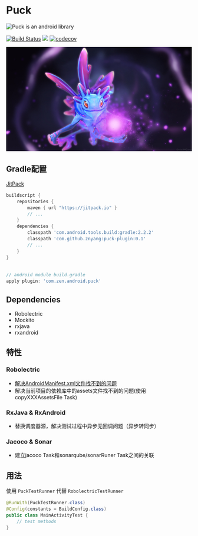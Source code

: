 # Puck

<img alt="Puck is an android library" src="https://www.cleveroad.com/public/comercial/label-android.svg" height="20">

[![Build Status](https://travis-ci.org/znyang/puck-plugin.svg?branch=master)](https://travis-ci.org/znyang/puck-plugin)
[![](https://jitpack.io/v/znyang/puck-plugin.svg)](https://jitpack.io/#znyang/puck-plugin)
[![codecov](https://codecov.io/gh/znyang/puck-plugin/branch/master/graph/badge.svg)](https://codecov.io/gh/znyang/puck-plugin)

![logo](/img/logo.jpg)

## Gradle配置

[JitPack](https://jitpack.io/#znyang/puck-plugin)

```gradle
buildscript {
    repositories {
        maven { url "https://jitpack.io" }
        // ...
    }
    dependencies {
        classpath 'com.android.tools.build:gradle:2.2.2'
        classpath 'com.github.znyang:puck-plugin:0.1'
        // ...
    }
}
```

```gradle

// android module build.gradle
apply plugin: 'com.zen.android.puck'

```

## Dependencies

* Robolectric
* Mockito
* rxjava
* rxandroid

## 特性

### Robolectric

* [解决AndroidManifest.xml文件找不到的问题](/doc/android-manifest-not-found.md)
* 解决当前项目的依赖库中的assets文件找不到的问题(使用copyXXXAssetsFile Task)

### RxJava & RxAndroid

* 替换调度器源，解决测试过程中异步无回调问题（异步转同步）

### Jacoco & Sonar

* 建立jacoco Task和sonarqube/sonarRuner Task之间的关联

## 用法

使用 `PuckTestRunner` 代替 `RobolectricTestRunner`

```java
@RunWith(PuckTestRunner.class)
@Config(constants = BuildConfig.class)
public class MainActivityTest {
	// test methods
}
```
